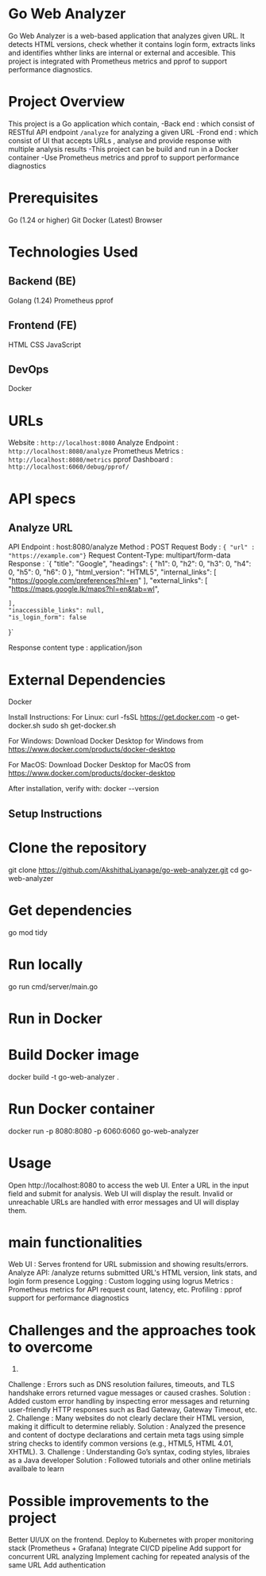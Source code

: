 # Go Web Analyzer
Go Web Analyzer is a web-based application that analyzes given URL. It detects HTML versions, check whether it contains login form, extracts links and identifies whther links are internal or external and accesible.  This project is integrated with Prometheus metrics and pprof to support performance diagnostics.

# Project Overview

This project is a Go application which contain,
-Back end : which consist of RESTful API endpoint `/analyze` for analyzing a given URL
-Frond end : which consist of UI that accepts URLs , analyse and provide response with multiple analysis results
-This project can be build and run in a Docker container
-Use Prometheus metrics and pprof to support performance diagnostics

# Prerequisites
Go (1.24 or higher)
Git
Docker (Latest)
Browser

# Technologies Used

Backend (BE) 
------------
Golang (1.24)
Prometheus
pprof

Frontend (FE)
-------------
HTML
CSS
JavaScript

DevOps
------
Docker


# URLs
Website : `http://localhost:8080`
Analyze Endpoint : `http://localhost:8080/analyze`
Prometheus Metrics : `http://localhost:8080/metrics`
pprof Dashboard  : `http://localhost:6060/debug/pprof/`  


 # API specs

Analyze URL
----------
API Endpoint : host:8080/analyze
Method : POST
Request Body : `{ "url" : "https://example.com"}`
Request Content-Type: multipart/form-data
Response : `{
    "title": "Google",
    "headings": {
        "h1": 0,
        "h2": 0,
        "h3": 0,
        "h4": 0,
        "h5": 0,
        "h6": 0
    },
    "html_version": "HTML5",
    "internal_links": [
        "https://google.com/preferences?hl=en"
    ],
    "external_links": [
        "https://maps.google.lk/maps?hl=en&tab=wl",

    ],
    "inaccessible_links": null,
    "is_login_form": false
}`

Response content type : application/json

# External Dependencies
Docker 

Install Instructions:
For Linux:
curl -fsSL https://get.docker.com -o get-docker.sh
sudo sh get-docker.sh

For Windows:
Download Docker Desktop for Windows from https://www.docker.com/products/docker-desktop

For MacOS:
Download Docker Desktop for MacOS from https://www.docker.com/products/docker-desktop

After installation, verify with: docker --version

## Setup Instructions

# Clone the repository
git clone https://github.com/AkshithaLiyanage/go-web-analyzer.git
cd go-web-analyzer

# Get dependencies
go mod tidy

# Run locally
go run cmd/server/main.go

# Run in Docker

# Build Docker image
docker build -t go-web-analyzer .
# Run Docker container
docker run -p 8080:8080 -p 6060:6060 go-web-analyzer

# Usage

 Open http://localhost:8080 to access the web UI.
 Enter a URL in the input field and submit for analysis.
 Web UI will display the result.
 Invalid or unreachable URLs are handled with error messages and UI will display them.

 # main functionalities
Web UI :	Serves frontend for URL submission and showing results/errors.
Analyze API:	/analyze returns submitted URL's HTML version, link stats, and login form presence
Logging : Custom logging using logrus
Metrics	: Prometheus metrics for API request count, latency, etc.
Profiling :	pprof support for performance diagnostics

#  Challenges and the approaches took to overcome
1.
Challenge : Errors such as DNS resolution failures, timeouts, and TLS handshake errors returned vague messages or caused crashes.
Solution : Added custom error handling by inspecting error messages and returning user-friendly HTTP responses such as Bad Gateway, Gateway Timeout, etc.
2.
Challenge : Many websites do not clearly declare their HTML version, making it difficult to determine reliably.
Solution : Analyzed the presence and content of doctype declarations and certain meta tags using simple string checks to identify common versions (e.g., HTML5, HTML 4.01, XHTML).
3. 
Challenge : Understanding Go’s syntax, coding styles, libraies as a Java developer
Solution : Followed tutorials and other online metirials availbale to learn

# Possible improvements to the project
Better UI/UX on the frontend.
Deploy to Kubernetes with proper monitoring stack (Prometheus + Grafana)
Integrate CI/CD pipeline
Add support for concurrent URL analyzing
Implement caching for repeated analysis of the same URL
Add authentication